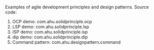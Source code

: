 Examples of agile development principles and design patterns.
Source code: 
1. OCP demo: com.ahu.solidprinciple.ocp
2. LSP demo: com.ahu.solidprinciple.lsp
3. ISP demo: com.ahu.solidprinciple.isp
4. dip demo: com.ahu.solidprinciple.dip
5. Command pattern: com.ahu.designpattern.command
